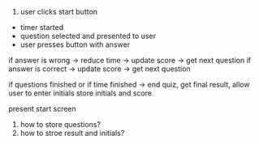 1. user clicks start button
- timer started
- question selected and presented to user
- user presses button with answer

if answer is wrong -> reduce time -> update score -> get next question
if answer is correct -> update score -> get next question

if questions finished or if time finished -> end quiz, get final result, allow user to enter initials
store initials and score

present start screen

1. how to store questions?
2. how to stroe result and initials?




